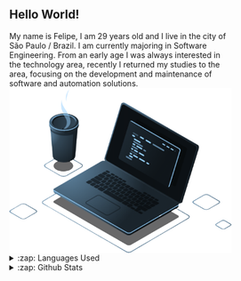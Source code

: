 ## Hello World!
<p style="width:400px">My name is Felipe, I am 29 years old and I live in the city of São Paulo / Brazil. I am currently majoring in Software Engineering. From an early age I    was always interested in the technology area, recently I returned my studies to the area, focusing on the development and maintenance of software and automation solutions.<br>
<img src="https://raw.githubusercontent.com/FelipeBacelo/felipebacelo/master/FILES/COMPUTER.png" min-width="420px" max-width="420px" width="420px" align="right" alt="Computador"></img>
</p>

<details>
  <summary>:zap: Languages Used</summary>
  <img src="https://github-readme-stats.vercel.app/api/top-langs/?username=felipebacelo&layout=large&bg_color=0d1117&text_color=ffffff&title_color=cbe8ff">
</details>

<details>
  <summary>:zap: Github Stats</summary>
  <img src="https://github-readme-stats-eight-theta.vercel.app/api/?username=felipebacelo&show_icons=true&title_color=cbe8ff&icon_color=cbe8ff&text_color=ffffff&bg_color=0d1117&include_all_commits=true&count_private=true"/>
</details>
